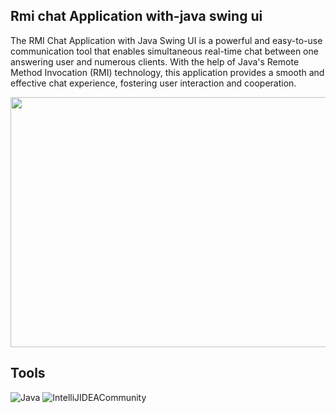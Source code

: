 ## Rmi chat Application with-java swing ui
The RMI Chat Application with Java Swing UI is a powerful and easy-to-use communication tool that enables simultaneous real-time chat between one answering user and numerous clients. With the help of Java's Remote Method Invocation (RMI) technology, this application provides a smooth and effective chat experience, fostering user interaction and cooperation.

<div align="center">
  <img src="https://github.com/ChelghoumMohammedWassim/Rmi-chat-Application-with-java-swing-ui/assets/101805975/aeaa8410-af97-43d8-80bc-d60c6b015073" width="800" height="400" />
</div>

## Tools
![Java](https://img.shields.io/badge/Java-ED8B00?style=for-the-badge&logo=openjdk&logoColor=white)
![IntelliJIDEACommunity](https://img.shields.io/badge/IntelliJ-%23092E20.svg?style=for-the-badge&logo=java&logoColor=white)

